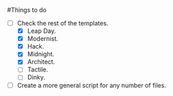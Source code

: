 #Things to do

* [ ] Check the rest of the templates.
  * [x] Leap Day.
  * [x] Modernist.
  * [x] Hack.
  * [x] Midnight.
  * [x] Architect.
  * [ ] Tactile.
  * [ ] Dinky. 
* [ ] Create a more general script for any number of files.
